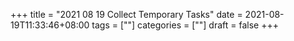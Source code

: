 +++
title = "2021 08 19 Collect Temporary Tasks"
date = 2021-08-19T11:33:46+08:00
tags = [""]
categories = [""]
draft = false
+++
